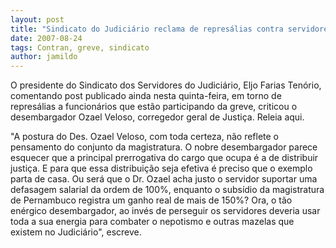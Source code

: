 ```yaml
---
layout: post
title: "Sindicato do Judiciário reclama de represálias contra servidores em greve"
date: 2007-08-24
tags: Contran, greve, sindicato
author: jamildo
---
```

O presidente do Sindicato dos Servidores do Judici&aacute;rio, Eljo Farias Ten&oacute;rio, comentando post publicado ainda nesta quinta-feira, em torno de repres&aacute;lias a funcion&aacute;rios que est&atilde;o participando da greve, criticou o desembargador Ozael Veloso, corregedor geral de Justi&ccedil;a. Releia aqui.

"A postura do Des. Ozael Veloso, com toda certeza, n&atilde;o reflete o pensamento do conjunto da magistratura. O nobre desembargador parece esquecer que a principal prerrogativa do cargo que ocupa &eacute; a de distribuir justi&ccedil;a. E para que essa distribui&ccedil;&atilde;o seja efetiva &eacute; preciso que o exemplo parta de casa. Ou ser&aacute; que o Dr. Ozael acha justo o servidor suportar uma defasagem salarial da ordem de 100%, enquanto o subs&iacute;dio da magistratura de Pernambuco registra um ganho real de mais de 150%? Ora, o t&atilde;o en&eacute;rgico desembargador, ao inv&eacute;s de perseguir os servidores deveria usar toda a sua energia para combater o nepotismo e outras mazelas que existem no Judici&aacute;rio", escreve.

&nbsp;